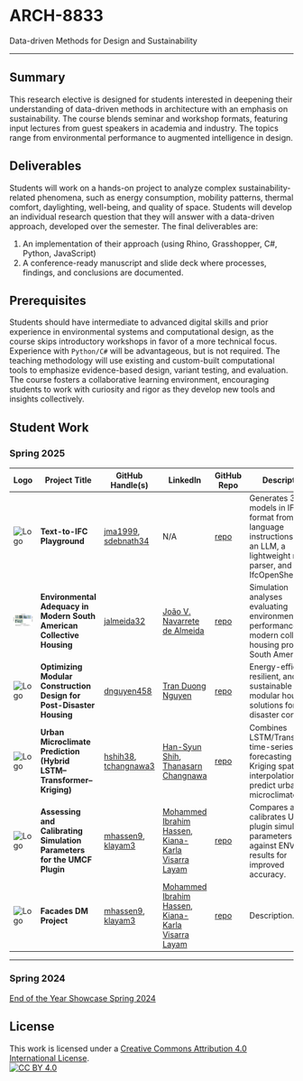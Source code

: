 # ARCH-8833

Data-driven Methods for Design and Sustainability

---


## Summary

This research elective is designed for students interested in deepening their understanding of data-driven methods in architecture with an emphasis on sustainability. The course blends seminar and workshop formats, featuring input lectures from guest speakers in academia and industry. The topics range from environmental performance to augmented intelligence in design.

## Deliverables

Students will work on a hands-on project to analyze complex sustainability-related phenomena, such as energy consumption, mobility patterns, thermal comfort, daylighting, well-being, and quality of space. Students will develop an individual research question that they will answer with a data-driven approach, developed over the semester. The final deliverables are:

1. An implementation of their approach (using Rhino, Grasshopper, C#, Python, JavaScript)
2. A conference-ready manuscript and slide deck where processes, findings, and conclusions are documented.

## Prerequisites

Students should have intermediate to advanced digital skills and prior experience in environmental systems and computational design, as the course skips introductory workshops in favor of a more technical focus. Experience with `Python/C#` will be advantageous, but is not required. The teaching methodology will use existing and custom-built computational tools to emphasize evidence-based design, variant testing, and evaluation. The course fosters a collaborative learning environment, encouraging students to work with curiosity and rigor as they develop new tools and insights collectively.

## Student Work

### Spring 2025

| Logo | Project Title | GitHub Handle(s) | LinkedIn | GitHub Repo | Description |
|-----------------|---------------|------------------|----------|-------------|-------------|
| ![Logo][logo-ifc] | **Text-to-IFC Playground** | [jma1999][gh-jma], [sdebnath34][gh-sd] | N/A | [repo][repo-jma] | Generates 3D BIM models in IFC format from plain-language instructions using an LLM, a lightweight mesh parser, and IfcOpenShell. |
| ![Logo][logo-sa-hoursing] | **Environmental Adequacy in Modern South American Collective Housing** | [jalmeida32][gh-ja] | [João V. Navarrete de Almeida][li-ja] | [repo][repo-ja] | Simulation analyses evaluating environmental performance of a modern collective housing project in South America. |
| ![Logo][logo-modular] | **Optimizing Modular Construction Design for Post-Disaster Housing** | [dnguyen458][gh-td] | [Tran Duong Nguyen][li-td] | [repo][repo-td] | Energy-efficient, resilient, and sustainable modular housing solutions for post-disaster contexts. |
| ![Logo][logo-microclimate] | **Urban Microclimate Prediction (Hybrid LSTM–Transformer–Kriging)** | [hshih38][gh-hs], [tchangnawa3][gh-tc] | [Han-Syun Shih][li-hs], [Thanasarn Changnawa][li-tc] | [repo][repo-hs] | Combines LSTM/Transformer time-series forecasting with Kriging spatial interpolation to predict urban microclimates. |
| ![Logo][logo-umcf] | **Assessing and Calibrating Simulation Parameters for the UMCF Plugin** | [mhassen9][gh-mi], [klayam3][gh-kl] | [Mohammed Ibrahim Hassen][li-mi], [Kiana-Karla Visarra Layam][li-kl] | [repo][repo-mi] | Compares and calibrates UMCF plugin simulation parameters against ENVI-met results for improved accuracy. |
| ![Logo][logo-facades-dm] | **Facades DM Project** | [mhassen9][gh-mi], [klayam3][gh-kl] | [Mohammed Ibrahim Hassen][li-mi], [Kiana-Karla Visarra Layam][li-kl] | [repo][repo-mikl] | Description. |

---

[placeholder]: https://www.svgrepo.com/show/508699/landscape-placeholder.svg
[logo-ifc]: https://cdn-icons-png.flaticon.com/512/10121/10121834.png
[logo-sa-hoursing]: https://github.com/SustainableUrbanSystemsLab/ARCH-8833-Sp25-Environmental-adequacy-in-modern-South-American-collective-housing/raw/main/images/comparison.jpg
[logo-modular]: https://raw.githubusercontent.com/SustainableUrbanSystemsLab/ARCH-8833-Sp25-Optimal-Modular-Construction-Post-Disaster-Housing/main/Logo.png
[logo-microclimate]: https://github.com/SustainableUrbanSystemsLab/ARCH-8833-Sp25-Urban-Microclimate-Prediction-Hybrid-LSTM-Transformer-Kriging/raw/main/images/Diagram_1.jpg
[logo-umcf]: https://raw.githubusercontent.com/SustainableUrbanSystemsLab/ARCH-8833-Sp25-UMCFvsENVImet/main/figure.jpg
[logo-facades-dm]: https://www.svgrepo.com/show/508699/landscape-placeholder.svg

[gh-jma]: https://github.com/jma1999
[gh-sd]: https://github.com/sdebnath34
[gh-ja]: https://github.com/jalmeida32
[gh-ma]: https://github.com/malvarez66
[gh-td]: https://github.com/dnguyen458
[gh-kl]: https://github.com/klayam3
[gh-hs]: https://github.com/hshih38
[gh-tc]: https://github.com/tchangnawa3
[gh-mi]: https://github.com/mhassen9

[li-ja]: https://www.linkedin.com/in/jo%C3%A3o-v-navarrete-de-almeida-28646945
[li-ma]: https://www.linkedin.com/in/marcelo-%C3%A1lvarez-a9253717a
[li-td]: https://www.linkedin.com/in/tranduongnguyen
[li-kl]: https://www.linkedin.com/in/kiana-karla-visarra-layam
[li-hs]: https://www.linkedin.com/in/han-syun-shih-1717832b3
[li-tc]: https://www.linkedin.com/in/thanasarn-changnawa
[li-mi]: https://www.linkedin.com/in/mohammed-ibrahim-hassen

[repo-jma]: https://github.com/SustainableUrbanSystemsLab/ARCH-8833-Sp25-LLM2IFC
[repo-ja]: https://github.com/SustainableUrbanSystemsLab/ARCH-8833-Sp25-Environmental-adequacy-in-modern-South-American-collective-housing
[repo-td]: https://github.com/SustainableUrbanSystemsLab/ARCH-8833-Sp25-Optimal-Modular-Construction-Post-Disaster-Housing
[repo-hs]: https://github.com/SustainableUrbanSystemsLab/ARCH-8833-Sp25-Urban-Microclimate-Prediction-Hybrid-LSTM-Transformer-Kriging
[repo-mi]: https://github.com/SustainableUrbanSystemsLab/ARCH-8833-Sp25-UMCFvsENVImet
[repo-mikl]: https://github.com/SustainableUrbanSystemsLab/ARCH-8833-Sp25-UMCFvsENVImet

### Spring 2024

[End of the Year Showcase Spring 2024](https://docs.google.com/presentation/d/1uE61tAisLvI9qhuCtqXEb0OJ5sR9ljYjdt6a3hoJJ7Q/edit?usp=sharing)  


## License

This work is licensed under a [Creative Commons Attribution 4.0 International License][cc-by].  
[![CC BY 4.0][cc-by-shield]][cc-by]  

[cc-by]: http://creativecommons.org/licenses/by/4.0/
[cc-by-image]: https://i.creativecommons.org/l/by/4.0/88x31.png
[cc-by-shield]: https://img.shields.io/badge/License-CC%20BY%204.0-lightgrey.svg
